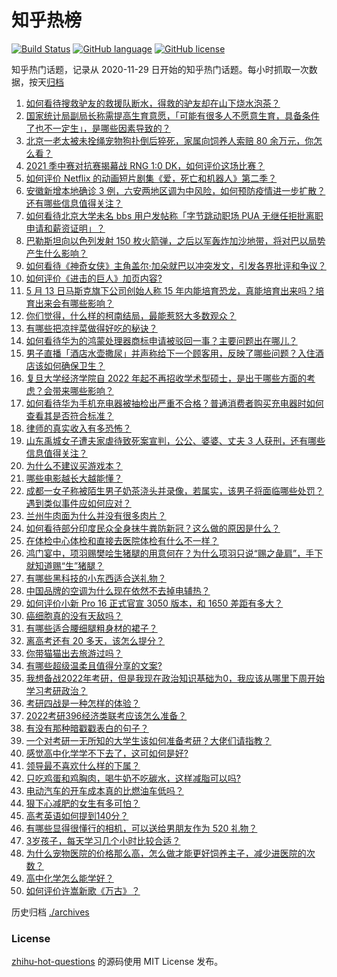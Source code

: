 # 知乎热榜
[![Build Status](https://github.com/ToWeLong/zhihu-hot-questions/workflows/CI/badge.svg)](https://github.com/ToWeLong/zhihu-hot-questions/actions)
[![GitHub language](https://img.shields.io/badge/language-golang-orange.svg)](https://golang.org/)
[![GitHub license](https://img.shields.io/github/license/ToWeLong/zhihu-hot-questions)](https://github.com/ToWeLong/zhihu-hot-questions/blob/main/LICENSE)

知乎热门话题，记录从 2020-11-29 日开始的知乎热门话题。每小时抓取一次数据，按天[归档](./archives)

<!-- BEGIN -->

1. [如何看待搜救驴友的救援队断水，得救的驴友却在山下烧水泡茶？](https://www.zhihu.com/question/459310609)
1. [国家统计局副局长称需提高生育意愿，「可能有很多人不愿意生育，具备条件了也不一定生」，是哪些因素导致的？](https://www.zhihu.com/question/459227388)
1. [北京一老太被未拴绳宠物狗扑倒后猝死，家属向饲养人索赔 80 余万元，你怎么看？](https://www.zhihu.com/question/459188941)
1. [2021 季中赛对抗赛揭幕战 RNG 1:0 DK，如何评价这场比赛？](https://www.zhihu.com/question/459459475)
1. [如何评价 Netflix 的动画短片剧集《爱，死亡和机器人》第二季？](https://www.zhihu.com/question/459134092)
1. [安徽新增本地确诊 3 例，六安两地区调为中风险，如何预防疫情进一步扩散？还有哪些信息值得关注？](https://www.zhihu.com/question/459297033)
1. [如何看待北京大学未名 bbs 用户发帖称「字节跳动职场 PUA 无继任拒批离职申请和薪资证明」？](https://www.zhihu.com/question/459317193)
1. [巴勒斯坦向以色列发射 150 枚火箭弹，之后以军轰炸加沙地带，将对巴以局势产生什么影响？](https://www.zhihu.com/question/458956080)
1. [如何看待《神奇女侠》主角盖尔·加朵就巴以冲突发文，引发各界批评和争议？](https://www.zhihu.com/question/459349054)
1. [如何评价《进击的巨人》加页内容?](https://www.zhihu.com/question/458917406)
1. [5 月 13 日马斯克旗下公司创始人称 15 年内能培育恐龙，真能培育出来吗？培育出来会有哪些影响？](https://www.zhihu.com/question/459235882)
1. [你们觉得，什么样的柯南结局，最能惹怒大多数观众？](https://www.zhihu.com/question/336378614)
1. [有哪些把凉拌菜做得好吃的秘诀？](https://www.zhihu.com/question/327948969)
1. [如何看待华为的鸿蒙处理器商标申请被驳回一事？主要问题出在哪儿？](https://www.zhihu.com/question/459040169)
1. [男子直播「酒店水壶撒尿」并声称给下一个顾客用，反映了哪些问题？入住酒店该如何确保卫生？](https://www.zhihu.com/question/459371363)
1. [复旦大学经济学院自 2022 年起不再招收学术型硕士，是出于哪些方面的考虑？会带来哪些影响？](https://www.zhihu.com/question/458991146)
1. [如何看待华为手机充电器被抽检出严重不合格？普通消费者购买充电器时如何查看其是否符合标准？](https://www.zhihu.com/question/459365657)
1. [律师的真实收入有多恐怖？](https://www.zhihu.com/question/360433896)
1. [山东禹城女子遭夫家虐待致死案宣判，公公、婆婆、丈夫 3 人获刑，还有哪些信息值得关注？](https://www.zhihu.com/question/459407000)
1. [为什么不建议买游戏本？](https://www.zhihu.com/question/406822764)
1. [哪些电影越长大越能懂？](https://www.zhihu.com/question/453278386)
1. [成都一女子称被陌生男子奶茶浇头并录像，若属实，该男子将面临哪些处罚？遇到类似事件应如何应对？](https://www.zhihu.com/question/459197699)
1. [兰州牛肉面为什么并没有很多肉片？](https://www.zhihu.com/question/448755182)
1. [如何看待部分印度民众全身抹牛粪防新冠？这么做的原因是什么？](https://www.zhihu.com/question/459344479)
1. [在体检中心体检和直接去医院体检有什么不一样？](https://www.zhihu.com/question/24536825)
1. [鸿门宴中，项羽赐樊哙生猪腿的用意何在？为什么项羽只说“赐之彘肩”，手下就知道赐“生”猪腿？](https://www.zhihu.com/question/19870339)
1. [有哪些黑科技的小东西适合送礼物？](https://www.zhihu.com/question/267703735)
1. [中国品牌的空调为什么现在依然不去掉电辅热？](https://www.zhihu.com/question/437041385)
1. [如何评价小新 Pro 16 正式官宣 3050 版本，和 1650 差距有多大？](https://www.zhihu.com/question/459174182)
1. [癌细胞真的没有天敌吗？](https://www.zhihu.com/question/443608344)
1. [有哪些适合腰细腿粗身材的裙子？](https://www.zhihu.com/question/451854465)
1. [离高考还有 20 多天，该怎么提分？](https://www.zhihu.com/question/458625286)
1. [你带猫猫出去旅游过吗？](https://www.zhihu.com/question/458544403)
1. [有哪些超级温柔且值得分享的文案?](https://www.zhihu.com/question/398204205)
1. [我想备战2022年考研，但是我现在政治知识基础为0，我应该从哪里下周开始学习考研政治？](https://www.zhihu.com/question/405234557)
1. [考研四战是一种怎样的体验？](https://www.zhihu.com/question/53757945)
1. [2022考研396经济类联考应该怎么准备？](https://www.zhihu.com/question/438333880)
1. [有没有那种暗戳戳表白的句子？](https://www.zhihu.com/question/300244719)
1. [一个对考研一无所知的大学生该如何准备考研？大佬们请指教？](https://www.zhihu.com/question/62653700)
1. [感觉高中化学学不下去了，这可如何是好?](https://www.zhihu.com/question/412638701)
1. [领导最不喜欢什么样的下属？](https://www.zhihu.com/question/401065430)
1. [只吃鸡蛋和鸡胸肉，喝牛奶不吃碳水，这样减脂可以吗?](https://www.zhihu.com/question/419594552)
1. [电动汽车的开车成本真的比燃油车低吗？](https://www.zhihu.com/question/423963353)
1. [狠下心减肥的女生有多可怕？](https://www.zhihu.com/question/431969166)
1. [高考英语如何提到140分？](https://www.zhihu.com/question/357234340)
1. [有哪些显得很懂行的相机，可以送给男朋友作为 520 礼物？](https://www.zhihu.com/question/458226599)
1. [3岁孩子，每天学习几个小时比较合适？](https://www.zhihu.com/question/458279618)
1. [为什么宠物医院的价格那么高，怎么做才能更好饲养主子，减少进医院的次数？](https://www.zhihu.com/question/458720657)
1. [高中化学怎么能学好？](https://www.zhihu.com/question/264686799)
1. [如何评价许嵩新歌《万古》？](https://www.zhihu.com/question/459309716)

<!-- END -->

历史归档 [./archives](./archives)


### License
[zhihu-hot-questions](https://github.com/towelong/zhihu-hot-questions) 的源码使用 MIT License 发布。